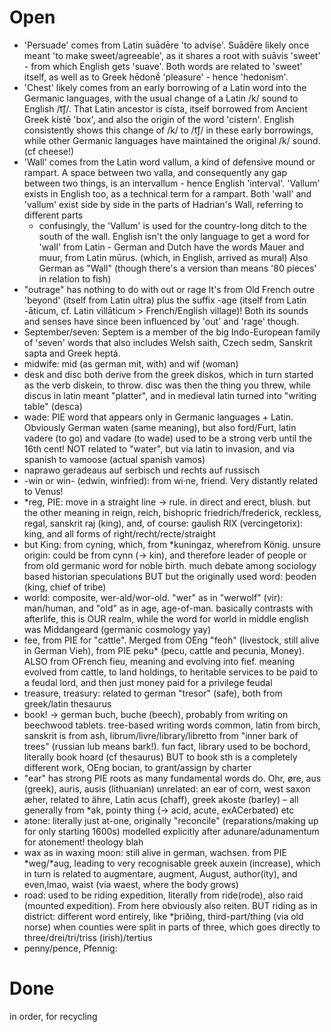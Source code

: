 # Open

- 'Persuade' comes from Latin suādēre 'to advise'.
  Suādēre likely once meant 'to make sweet/agreeable',
  as it shares a root with suāvis 'sweet' - from which English gets 'suave'.
  Both words are related to 'sweet' itself, as well as to Greek hēdonḗ 'pleasure' - hence 'hedonism'.
- 'Chest' likely comes from an early borrowing of a Latin word into the Germanic languages,
  with the usual change of a Latin /k/ sound to English /t͡ʃ/.
  That Latin ancestor is cista, itself borrowed from Ancient Greek kístē 'box',
  and also the origin of the word 'cistern'.
  English consistently shows this change of /k/ to /t͡ʃ/ in these early borrowings,
  while other Germanic languages have maintained the original /k/ sound. (cf cheese!)
- 'Wall' comes from the Latin word vallum, a kind of defensive mound or rampart.
  A space between two valla, and consequently any gap between two things, is an intervallum - hence English 'interval'.
  'Vallum' exists in English too, as a technical term for a rampart.
  Both 'wall' and 'vallum' exist side by side in the parts of Hadrian's Wall, referring to different parts
  - confusingly, the 'Vallum' is used for the country-long ditch to the south of the wall.
  English isn't the only language to get a word for 'wall' from Latin - German and Dutch have the words Mauer and muur, from Latin mūrus.
  (which, in English, arrived as mural)
  Also German as "Wall" (though there's a version than means '80 pieces' in relation to fish)
- "outrage" has nothing to do with out or rage
  It's from Old French outre 'beyond' (itself from Latin ultra) plus the suffix -age
  (itself from Latin -āticum, cf. Latin villāticum > French/English village)!
  Both its sounds and senses have since been influenced by 'out' and 'rage' though.
- September/seven: Septem is a member of the big Indo-European family of 'seven' words that also includes
  Welsh saith, Czech sedm, Sanskrit sapta and Greek heptá.
- midwife: mid (as german mit, with) and wif (woman)
- desk and disc both derive from the greek diskos, which in turn started as the verb diskein, to throw. disc was then
  the thing you threw, while discus in latin meant "platter", and in medieval latin turned into "writing table" (desca)
- wade: PIE word that appears only in Germanic languages + Latin.
  Obviously German waten (same meaning), but also ford/Furt, latin vadere (to go) and vadare (to wade)
  used to be a strong verb until the 16th cent!
  NOT related to "water", but via latin to invasion, and via spanish to vamoose (actual spanish vamos)
- naprawo geradeaus auf serbisch und rechts auf russisch
- -win or win- (edwin, winfried): from wi·ne, friend. Very distantly related to Venus!
- *reg, PIE: move in a straight line -> rule. in direct and erect, blush. but the other meaning in reign, reich, bishopric
  friedrich/frederick, reckless, regal, sanskrit raj (king), and, of course: gaulish RIX (vercingetorix): king, and all
  forms of right/recht/recte/straight
- but King: from cyning, which, from *kuningaz, wherefrom König.
  unsure origin: could be from cynn (-> kin), and therefore leader of people
  or from old germanic word for noble birth. much debate among sociology based historian speculations
  BUT but the originally used word: þeoden (king, chief of tribe)
- world: composite, wer-ald/wor-old. "wer" as in "werwolf" (vir): man/human, and "old" as in age, age-of-man.
  basically contrasts with afterlife, this is OUR realm, while the word for world in middle english was Middangeard
  (germanic cosmology yay)
- fee, from PIE for "cattle". Merged from OEng "feoh" (livestock, still alive in German Vieh), from PIE peku* (pecu,
  cattle and pecunia, Money). ALSO from OFrench fieu, meaning and evolving into fief.
  meaning evolved from cattle, to land  holdings, to heritable services to be paid to a feudal lord, and then just money
  paid for a privilege
  feudal
- treasure, treasury: related to german "tresor" (safe), both from greek/latin thesaurus
- book! -> german buch, buche (beech), probably from writing on beechwood tablets. tree-based writing words common,
  latin from birch, sanskrit is from ash, librum/livre/library/libretto from "inner bark of trees" (russian lub means
  bark!). fun fact, library used to be bochord, literally book hoard (cf thesaurus)
  BUT to book sth is a completely different work, OEng bocian, to grant/assign by charter
- "ear" has strong PIE roots as many fundamental words do. Ohr, øre, aus (greek), auris, ausis (lithuanian)
  unrelated: an ear of corn, west saxon æher, related to ähre, Latin acus (chaff), greek akoste (barley) – all generally
  from *ak, pointy thing (-> acid, acute, exACerbated) etc
- atone: literally just at-one, originally "reconcile" (reparations/making up for only starting 1600s)
  modelled explicitly after adunare/adunamentum for atonement! theology blah
- wax as in waxing moon: still alive in german, wachsen. from PIE *weg/*aug, leading to very recognisable greek auxein
  (increase), which in turn is related to augmentare, augment, August, author(ity), and even,lmao, waist (via waest,
  where the body grows)
- road: used to be riding expedition, literally from ride(rode), also raid (mounted expedition). From here obviously
  also reiten.
  BUT riding as in district: different word entirely, like *þriðing, third-part/thing (via old norse) when counties were split
  in parts of three, which goes directly to three/drei/tri/triss (irish)/tertius
- penny/pence, Pfennig: 


# Done

in order, for recycling
